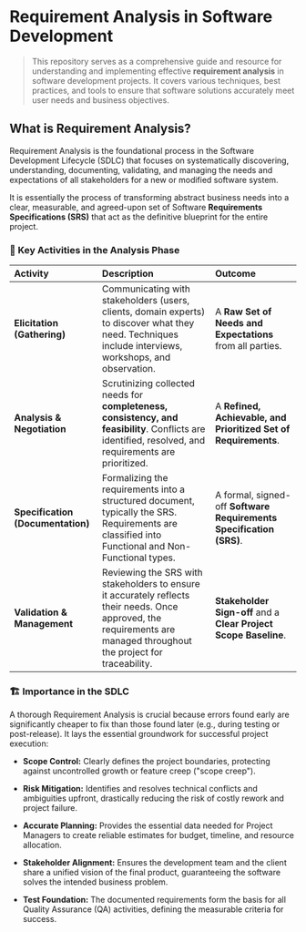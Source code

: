 # Requirement Analysis in Software Development

>This repository serves as a comprehensive guide and resource for understanding and implementing effective **requirement analysis** in software development projects. It covers various techniques, best practices, and tools to ensure that software solutions accurately meet user needs and business objectives.
## What is Requirement Analysis?

Requirement Analysis is the foundational process in the Software Development Lifecycle (SDLC) that focuses on systematically discovering, understanding, documenting, validating, and managing the needs and expectations of all stakeholders for a new or modified software system.

It is essentially the process of transforming abstract business needs into a clear, measurable, and agreed-upon set of Software **Requirements Specifications (SRS)** that act as the definitive blueprint for the entire project.

### 🔑 Key Activities in the Analysis Phase

| Activity | Description | Outcome |
| :--- | :--- | :--- |
| **Elicitation (Gathering)** | Communicating with stakeholders (users, clients, domain experts) to discover what they need. Techniques include interviews, workshops, and observation. | A **Raw Set of Needs and Expectations** from all parties. |
| **Analysis & Negotiation** | Scrutinizing collected needs for **completeness, consistency, and feasibility**. Conflicts are identified, resolved, and requirements are prioritized. | A **Refined, Achievable, and Prioritized Set of Requirements**. |
| **Specification (Documentation)** | Formalizing the requirements into a structured document, typically the SRS. Requirements are classified into Functional and Non-Functional types. | A formal, signed-off **Software Requirements Specification (SRS)**. |
| **Validation & Management** | Reviewing the SRS with stakeholders to ensure it accurately reflects their needs. Once approved, the requirements are managed throughout the project for traceability. | **Stakeholder Sign-off** and a **Clear Project Scope Baseline**. |


###   🏗️ Importance in the SDLC
A thorough Requirement Analysis is crucial because errors found early are significantly cheaper to fix than those found later (e.g., during testing or post-release). It lays the essential groundwork for successful project execution:

- **Scope Control:** Clearly defines the project boundaries, protecting against uncontrolled growth or feature creep ("scope creep").

- **Risk Mitigation:** Identifies and resolves technical conflicts and ambiguities upfront, drastically reducing the risk of costly rework and project failure.

- **Accurate Planning:** Provides the essential data needed for Project Managers to create reliable estimates for budget, timeline, and resource allocation.

- **Stakeholder Alignment:** Ensures the development team and the client share a unified vision of the final product, guaranteeing the software solves the intended business problem.

- **Test Foundation:** The documented requirements form the basis for all Quality Assurance (QA) activities, defining the measurable criteria for success.
